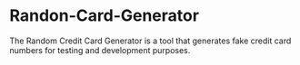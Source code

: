 # Randon-Card-Generator
The Random Credit Card Generator is a tool that generates fake credit card numbers for testing and development purposes.
